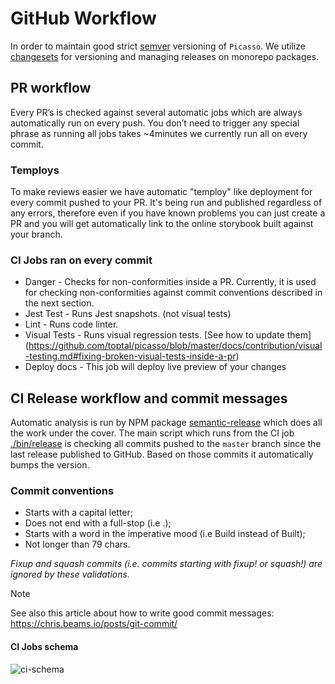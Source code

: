# GitHub Workflow

In order to maintain good strict [semver](https://semver.org/) versioning of
`Picasso`. We utilize [changesets](https://github.com/changesets/changesets/)
for versioning and managing releases on monorepo packages.

## PR workflow
Every PR’s is checked against several automatic jobs which are always automatically run on every push. You don’t need to trigger any special phrase as running all jobs takes ~4minutes we currently run all on every commit.

### Temploys

To make reviews easier we have automatic "temploy" like deployment for every commit pushed to your PR. It's being run and published regardless of any errors, therefore even if you have known problems you can just create a PR and you will get automatically link to the online storybook built against your branch.

### CI Jobs ran on every commit
* Danger - Checks for non-conformities inside a PR. Currently, it is used for checking non-conformities against commit conventions described in the next section.
* Jest Test - Runs Jest snapshots. (not visual tests)
* Lint - Runs code linter.
* Visual Tests - Runs visual regression tests. [See how to update them]
(https://github.com/toptal/picasso/blob/master/docs/contribution/visual-testing.md#fixing-broken-visual-tests-inside-a-pr)
* Deploy docs - This job will deploy live preview of your changes

## CI Release workflow and commit messages
Automatic analysis is run by NPM package [semantic-release](https://semantic-release.gitbook.io) which does all the work under the cover. The main script which runs from the CI job [./bin/release](https://github.com/toptal/picasso/blob/master/bin/release) is checking all commits pushed to the `master` branch since the last release published to GitHub. Based on those commits it automatically bumps the version.

### Commit conventions

- Starts with a capital letter;
- Does not end with a full-stop (i.e .);
- Starts with a word in the imperative mood (i.e Build instead of Built);
- Not longer than 79 chars.

_Fixup and squash commits (i.e. commits starting with fixup! or squash!) are
ignored by these validations._

> [!NOTE]
> See also this article about how to write good commit messages:
> https://chris.beams.io/posts/git-commit/

#### CI Jobs schema
![ci-schema](https://user-images.githubusercontent.com/324488/57615639-7c1a3e80-757c-11e9-8edb-3b358a42949a.png)

